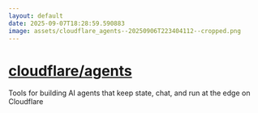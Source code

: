 ```yaml
---
layout: default
date: 2025-09-07T18:28:59.590883
image: assets/cloudflare_agents--20250906T223404112--cropped.png
---
```


# [cloudflare/agents](https://github.com/cloudflare/agents)

Tools for building AI agents that keep state, chat, and run at the edge on Cloudflare
